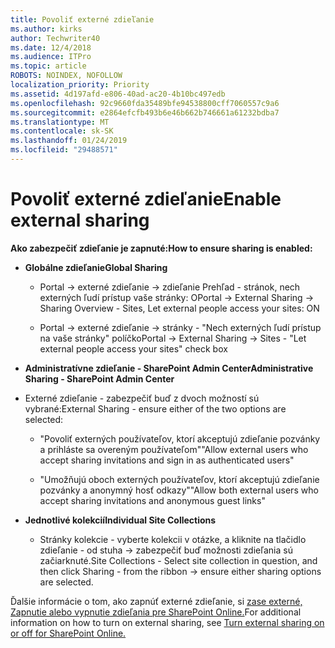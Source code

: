 ```yaml
---
title: Povoliť externé zdieľanie
ms.author: kirks
author: Techwriter40
ms.date: 12/4/2018
ms.audience: ITPro
ms.topic: article
ROBOTS: NOINDEX, NOFOLLOW
localization_priority: Priority
ms.assetid: 4d197afd-e806-40ad-ac20-4b10bc497edb
ms.openlocfilehash: 92c9660fda35489bfe94538800cff7060557c9a6
ms.sourcegitcommit: e2864efcfb493b6e46b662b746661a61232bdba7
ms.translationtype: MT
ms.contentlocale: sk-SK
ms.lasthandoff: 01/24/2019
ms.locfileid: "29488571"
---
```

# <a name="enable-external-sharing"></a><span data-ttu-id="b1720-102">Povoliť externé zdieľanie</span><span class="sxs-lookup"><span data-stu-id="b1720-102">Enable external sharing</span></span>

 <span data-ttu-id="b1720-103">**Ako zabezpečiť zdieľanie je zapnuté:**</span><span class="sxs-lookup"><span data-stu-id="b1720-103">**How to ensure sharing is enabled:**</span></span>
  
- <span data-ttu-id="b1720-104">**Globálne zdieľanie**</span><span class="sxs-lookup"><span data-stu-id="b1720-104">**Global Sharing**</span></span>
    
  - <span data-ttu-id="b1720-105">Portal -\> externé zdieľanie -\> zdieľanie Prehľad - stránok, nech externých ľudí prístup vaše stránky: O</span><span class="sxs-lookup"><span data-stu-id="b1720-105">Portal -\> External Sharing -\> Sharing Overview - Sites, Let external people access your sites: ON</span></span>
    
  - <span data-ttu-id="b1720-106">Portal -\> externé zdieľanie -\> stránky - "Nech externých ľudí prístup na vaše stránky" políčko</span><span class="sxs-lookup"><span data-stu-id="b1720-106">Portal -\> External Sharing -\> Sites - "Let external people access your sites" check box</span></span>
    
- <span data-ttu-id="b1720-107">**Administratívne zdieľanie - SharePoint Admin Center**</span><span class="sxs-lookup"><span data-stu-id="b1720-107">**Administrative Sharing - SharePoint Admin Center**</span></span>
    
- <span data-ttu-id="b1720-108">Externé zdieľanie - zabezpečiť buď z dvoch možností sú vybrané:</span><span class="sxs-lookup"><span data-stu-id="b1720-108">External Sharing - ensure either of the two options are selected:</span></span>
    
  - <span data-ttu-id="b1720-109">"Povoliť externých používateľov, ktorí akceptujú zdieľanie pozvánky a prihláste sa overeným používateľom"</span><span class="sxs-lookup"><span data-stu-id="b1720-109">"Allow external users who accept sharing invitations and sign in as authenticated users"</span></span>
    
  - <span data-ttu-id="b1720-110">"Umožňujú oboch externých používateľov, ktorí akceptujú zdieľanie pozvánky a anonymný hosť odkazy"</span><span class="sxs-lookup"><span data-stu-id="b1720-110">"Allow both external users who accept sharing invitations and anonymous guest links"</span></span>
    
- <span data-ttu-id="b1720-111">**Jednotlivé kolekcií**</span><span class="sxs-lookup"><span data-stu-id="b1720-111">**Individual Site Collections**</span></span>
    
  - <span data-ttu-id="b1720-112">Stránky kolekcie - vyberte kolekcii v otázke, a kliknite na tlačidlo zdieľanie - od stuha -\> zabezpečiť buď možnosti zdieľania sú začiarknuté.</span><span class="sxs-lookup"><span data-stu-id="b1720-112">Site Collections - Select site collection in question, and then click Sharing - from the ribbon -\> ensure either sharing options are selected.</span></span>
    
<span data-ttu-id="b1720-113">Ďalšie informácie o tom, ako zapnúť externé zdieľanie, si [zase externé, Zapnutie alebo vypnutie zdieľania pre SharePoint Online.](https://go.microsoft.com/fwlink/?linkid=2047681&amp;clcid=0x409)</span><span class="sxs-lookup"><span data-stu-id="b1720-113">For additional information on how to turn on external sharing, see [Turn external sharing on or off for SharePoint Online.](https://go.microsoft.com/fwlink/?linkid=2047681&amp;clcid=0x409)</span></span>
  

